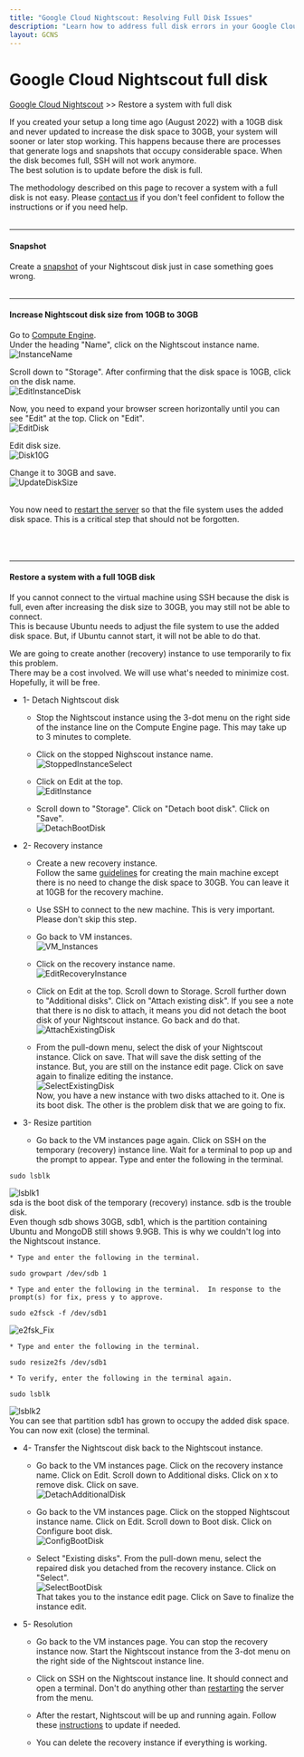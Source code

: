 ```yaml
---
title: "Google Cloud Nightscout: Resolving Full Disk Issues"
description: "Learn how to address full disk errors in your Google Cloud Nightscout instance. Step-by-step guide to expand disk space and restore functionality."
layout: GCNS
---
```


# Google Cloud Nightscout full disk
[Google Cloud Nightscout](./GoogleCloud.md) >> Restore a system with full disk  
  
If you created your setup a long time ago (August 2022) with a 10GB disk and never updated to increase the disk space to 30GB, your system will sooner or later stop working.  This happens because there are processes that generate logs and snapshots that occupy considerable space.  When the disk becomes full, SSH will not work anymore.  
The best solution is to update before the disk is full.  

The methodology described on this page to recover a system with a full disk is not easy.  Please [contact us](./GCNS_Support.md) if you don't feel confident to follow the instructions or if you need help.  
<br/>  
  
---  
  
#### **Snapshot**
Create a [snapshot](./Snapshots.md) of your Nightscout disk just in case something goes wrong.  
<br/>  
  
---    
  
#### **Increase Nightscout disk size from 10GB to 30GB**  
Go to [Compute Engine](./ComputeEngine.md).  
Under the heading "Name", click on the Nightscout instance name.  
![InstanceName](./images/InstanceName.png)  
  
Scroll down to "Storage".  After confirming that the disk space is 10GB, click on the disk name.  
![EditInstanceDisk](./images/EditInstanceDisk.png)  
  
Now, you need to expand your browser screen horizontally until you can see "Edit" at the top.  Click on "Edit".  
![EditDisk](./images/EditDisk.png)  
  
Edit disk size.  
![Disk10G](./images/Disk10G.png)  
  
Change it to 30GB and save.  
![UpdateDiskSize](./images/UpdateDiskSize.png)  
<br/>  
  
You now need to [restart the server](./Restart.md) so that the file system uses the added disk space.  This is a critical step that should not be forgotten.  
<br/>  
<br/>  
  
---  
  
#### **Restore a system with a full 10GB  disk**
If you cannot connect to the virtual machine using SSH because the disk is full, even after increasing the disk size to 30GB, you may still not be able to connect.  
This is because Ubuntu needs to adjust the file system to use the added disk space.  But, if Ubuntu cannot start, it will not be able to do that.  
  
We are going to create another (recovery) instance to use temporarily to fix this problem.  
There may be a cost involved.  We will use what's needed to minimize cost.  Hopefully, it will be free.  
  
* 1- Detach Nightscout disk 
    * Stop the Nightscout instance using the 3-dot menu on the right side of the instance line on the Compute Engine page.  This may take up to 3 minutes to complete.  

    * Click on the stopped Nighscout instance name.  
![StoppedInstanceSelect](./images/StoppedInstanceSelect.png)  

    * Click on Edit at the top.  
![EditInstance](./images/EditInstance.png)  

    * Scroll down to "Storage".  Click on "Detach boot disk".  Click on "Save".  
![DetachBootDisk](./images/DetachBootDisk.png)  

* 2- Recovery instance  
    * Create a new recovery instance.  
Follow the same [guidelines](./VirtualMachine.md) for creating the main machine except there is no need to change the disk space to 30GB.  You can leave it at 10GB for the recovery machine.  

    * Use SSH to connect to the new machine.  This is very important.  Please don't skip this step.  

    * Go back to VM instances.  
![VM_Instances](./images/VM_Instances.png)  

    * Click on the recovery instance name.  
![EditRecoveryInstance](./images/EditRecoveryInstance.png)  

    * Click on Edit at the top.  Scroll down to Storage.  Scroll further down to "Additional disks".  Click on "Attach existing disk".  If you see a note that there is no disk to attach, it means you did not detach the boot disk of your Nightscout instance.  Go back and do that.  
![AttachExistingDisk](./images/AttachExistingDisk.png)  

    * From the pull-down menu, select the disk of your Nightscout instance.  Click on save.  That will save the disk setting of the instance.  But, you are still on the instance edit page.  Click on save again to finalize editing the instance.  
![SelectExistingDisk](./images/SelectExistingDisk.png)  
Now, you have a new instance with two disks attached to it.  One is its boot disk.  The other is the problem disk that we are going to fix.  

* 3- Resize partition  
    * Go back to the VM instances page again.  Click on SSH on the temporary (recovery) instance line.  Wait for a terminal to pop up and the prompt to appear.  Type and enter the following in the terminal.  
```  
sudo lsblk  
```  
![lsblk1](./images/lsblk1.png)  
sda is the boot disk of the temporary (recovery) instance.  sdb is the trouble disk.  
Even though sdb shows 30GB, sdb1, which is the partition containing Ubuntu and MongoDB still shows 9.9GB.  This is why we couldn't log into the Nightscout instance.  

    * Type and enter the following in the terminal.  
```  
sudo growpart /dev/sdb 1  
```  

    * Type and enter the following in the terminal.  In response to the prompt(s) for fix, press y to approve.  
```  
sudo e2fsck -f /dev/sdb1  
```  
![e2fsk_Fix](./images/e2fsk_Fix.png)  

    * Type and enter the following in the terminal.  
```  
sudo resize2fs /dev/sdb1  
```  

    * To verify, enter the following in the terminal again.  
```  
sudo lsblk  
```  
![lsblk2](./images/lsblk2.png)  
You can see that partition sdb1 has grown to occupy the added disk space.  You can now exit (close) the terminal.  

* 4- Transfer the Nightscout disk back to the Nightscout instance.
    * Go back to the VM instances page.  Click on the recovery instance name.  Click on Edit.  Scroll down to Additional disks.  Click on x to remove disk.  Click on save.  
![DetachAdditionalDisk](./images/DetachAdditionalDisk.png)  

    * Go back to the VM instances page.  Click on the stopped Nightscout instance name.  Click on Edit.  Scroll down to Boot disk.  Click on Configure boot disk.  
![ConfigBootDisk](./images/ConfigBootDisk.png)  

    * Select "Existing disks".  From the pull-down menu, select the repaired disk you detached from the recovery instance.  Click on "Select".  
![SelectBootDisk](./images/SelectBootDisk.png)  
That takes you to the instance edit page.  Click on Save to finalize the instance edit.  

* 5- Resolution  
    * Go back to the VM instances page.  You can stop the recovery instance now.  Start the Nightscout instance from the 3-dot menu on the right side of the Nightscout instance line.  

    * Click on SSH on the Nightscout instance line.  It should connect and open a terminal.  Don't do anything other than [restarting](./Restart.md) the server from the menu.  

    * After the restart, Nightscout will be up and running again.  Follow these [instructions](./NS_SyncExecutables.md) to update if needed.  

    * You can delete the recovery instance if everything is working.  
  
